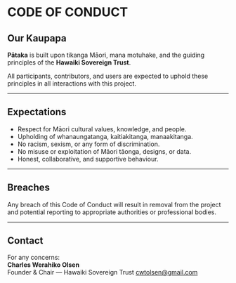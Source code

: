 # CODE OF CONDUCT

## Our Kaupapa

**Pātaka** is built upon tikanga Māori, mana motuhake, and the guiding principles of the **Hawaiki Sovereign Trust**.

All participants, contributors, and users are expected to uphold these principles in all interactions with this project.

---

## Expectations

- Respect for Māori cultural values, knowledge, and people.
- Upholding of whanaungatanga, kaitiakitanga, manaakitanga.
- No racism, sexism, or any form of discrimination.
- No misuse or exploitation of Māori tāonga, designs, or data.
- Honest, collaborative, and supportive behaviour.

---

## Breaches

Any breach of this Code of Conduct will result in removal from the project and potential reporting to appropriate authorities or professional bodies.

---

## Contact

For any concerns:  
**Charles Werahiko Olsen**  
Founder & Chair — Hawaiki Sovereign Trust
cwtolsen@gmail.com